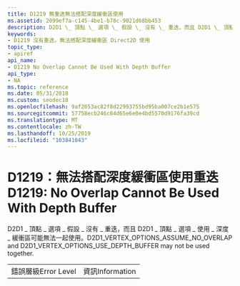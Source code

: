 ```yaml
---
title: D1219 無重迭無法搭配深度緩衝區使用
ms.assetid: 2099ef7a-c145-4be1-b78c-9021d68bb453
description: D2D1 \_ 頂點 \_ 選項 \_ 假設 \_ 沒有 \_ 重迭，而且 D2D1 \_ 頂點 \_ 選項 \_ 使用 \_ 深度 \_ 緩衝區可能無法一起使用。
keywords:
- D1219 沒有重迭，無法搭配深度緩衝區 Direct2D 使用
topic_type:
- apiref
api_name:
- D1219 No Overlap Cannot Be Used With Depth Buffer
api_type:
- NA
ms.topic: reference
ms.date: 05/31/2018
ms.custom: seodec18
ms.openlocfilehash: 9af2053ac82f8d22993755bd95ba007ce2b1e575
ms.sourcegitcommit: 57758ecb246c84d65e6e0e4bd5570d9176fa39cd
ms.translationtype: MT
ms.contentlocale: zh-TW
ms.lasthandoff: 10/25/2019
ms.locfileid: "103841043"
---
```

# <a name="d1219-no-overlap-cannot-be-used-with-depth-buffer"></a><span data-ttu-id="fc5fd-104">D1219：無法搭配深度緩衝區使用重迭</span><span class="sxs-lookup"><span data-stu-id="fc5fd-104">D1219: No Overlap Cannot Be Used With Depth Buffer</span></span>

<span data-ttu-id="fc5fd-105">D2D1 \_ 頂點 \_ 選項 \_ 假設 \_ 沒有 \_ 重迭，而且 D2D1 \_ 頂點 \_ 選項 \_ 使用 \_ 深度 \_ 緩衝區可能無法一起使用。</span><span class="sxs-lookup"><span data-stu-id="fc5fd-105">D2D1\_VERTEX\_OPTIONS\_ASSUME\_NO\_OVERLAP and D2D1\_VERTEX\_OPTIONS\_USE\_DEPTH\_BUFFER may not be used together.</span></span>



|             |             |
|-------------|-------------|
| <span data-ttu-id="fc5fd-106">錯誤層級</span><span class="sxs-lookup"><span data-stu-id="fc5fd-106">Error Level</span></span> | <span data-ttu-id="fc5fd-107">資訊</span><span class="sxs-lookup"><span data-stu-id="fc5fd-107">Information</span></span> |



 

 

 




